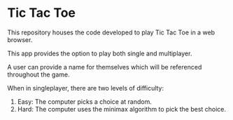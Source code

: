 # Tic Tac Toe

This repository houses the code developed to play Tic Tac Toe in a web browser.

This app provides the option to play both single and multiplayer.

A user can provide a name for themselves which will be referenced throughout the game.

When in singleplayer, there are two levels of difficulty:

1. Easy: The computer picks a choice at random.
2. Hard: The computer uses the minimax algorithm to pick the best choice.
